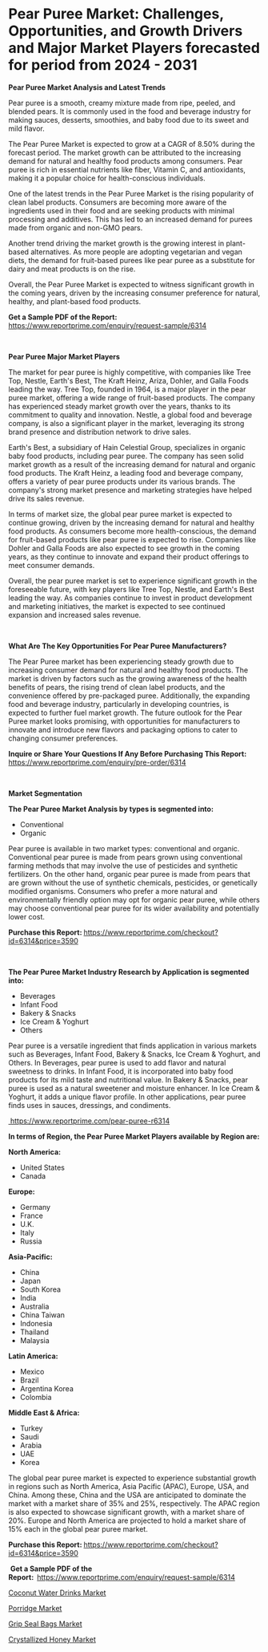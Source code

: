 <p><h1>Pear Puree Market: Challenges, Opportunities, and Growth Drivers and Major Market Players forecasted for period from 2024 - 2031</h1></p><p><strong>Pear Puree Market Analysis and Latest Trends</strong></p>
<p><p>Pear puree is a smooth, creamy mixture made from ripe, peeled, and blended pears. It is commonly used in the food and beverage industry for making sauces, desserts, smoothies, and baby food due to its sweet and mild flavor.</p><p>The Pear Puree Market is expected to grow at a CAGR of 8.50% during the forecast period. The market growth can be attributed to the increasing demand for natural and healthy food products among consumers. Pear puree is rich in essential nutrients like fiber, Vitamin C, and antioxidants, making it a popular choice for health-conscious individuals.</p><p>One of the latest trends in the Pear Puree Market is the rising popularity of clean label products. Consumers are becoming more aware of the ingredients used in their food and are seeking products with minimal processing and additives. This has led to an increased demand for purees made from organic and non-GMO pears.</p><p>Another trend driving the market growth is the growing interest in plant-based alternatives. As more people are adopting vegetarian and vegan diets, the demand for fruit-based purees like pear puree as a substitute for dairy and meat products is on the rise.</p><p>Overall, the Pear Puree Market is expected to witness significant growth in the coming years, driven by the increasing consumer preference for natural, healthy, and plant-based food products.</p></p>
<p><strong>Get a Sample PDF of the Report:&nbsp;</strong> <a href="https://www.reportprime.com/enquiry/request-sample/6314">https://www.reportprime.com/enquiry/request-sample/6314</a></p>
<p>&nbsp;</p>
<p><strong>Pear Puree Major Market Players</strong></p>
<p><p>The market for pear puree is highly competitive, with companies like Tree Top, Nestle, Earth's Best, The Kraft Heinz, Ariza, Dohler, and Galla Foods leading the way. Tree Top, founded in 1964, is a major player in the pear puree market, offering a wide range of fruit-based products. The company has experienced steady market growth over the years, thanks to its commitment to quality and innovation. Nestle, a global food and beverage company, is also a significant player in the market, leveraging its strong brand presence and distribution network to drive sales.</p><p>Earth's Best, a subsidiary of Hain Celestial Group, specializes in organic baby food products, including pear puree. The company has seen solid market growth as a result of the increasing demand for natural and organic food products. The Kraft Heinz, a leading food and beverage company, offers a variety of pear puree products under its various brands. The company's strong market presence and marketing strategies have helped drive its sales revenue.</p><p>In terms of market size, the global pear puree market is expected to continue growing, driven by the increasing demand for natural and healthy food products. As consumers become more health-conscious, the demand for fruit-based products like pear puree is expected to rise. Companies like Dohler and Galla Foods are also expected to see growth in the coming years, as they continue to innovate and expand their product offerings to meet consumer demands.</p><p>Overall, the pear puree market is set to experience significant growth in the foreseeable future, with key players like Tree Top, Nestle, and Earth's Best leading the way. As companies continue to invest in product development and marketing initiatives, the market is expected to see continued expansion and increased sales revenue.</p></p>
<p>&nbsp;</p>
<p><strong>What Are The Key Opportunities For Pear Puree Manufacturers?</strong></p>
<p><p>The Pear Puree market has been experiencing steady growth due to increasing consumer demand for natural and healthy food products. The market is driven by factors such as the growing awareness of the health benefits of pears, the rising trend of clean label products, and the convenience offered by pre-packaged puree. Additionally, the expanding food and beverage industry, particularly in developing countries, is expected to further fuel market growth. The future outlook for the Pear Puree market looks promising, with opportunities for manufacturers to innovate and introduce new flavors and packaging options to cater to changing consumer preferences.</p></p>
<p><strong>Inquire or Share Your Questions If Any Before Purchasing This Report:</strong> <a href="https://www.reportprime.com/enquiry/pre-order/6314">https://www.reportprime.com/enquiry/pre-order/6314</a></p>
<p>&nbsp;</p>
<p><strong>Market Segmentation</strong></p>
<p><strong>The Pear Puree Market Analysis by types is segmented into:</strong></p>
<p><ul><li>Conventional</li><li>Organic</li></ul></p>
<p><p>Pear puree is available in two market types: conventional and organic. Conventional pear puree is made from pears grown using conventional farming methods that may involve the use of pesticides and synthetic fertilizers. On the other hand, organic pear puree is made from pears that are grown without the use of synthetic chemicals, pesticides, or genetically modified organisms. Consumers who prefer a more natural and environmentally friendly option may opt for organic pear puree, while others may choose conventional pear puree for its wider availability and potentially lower cost.</p></p>
<p><strong>Purchase this Report:&nbsp;</strong><a href="https://www.reportprime.com/checkout?id=6314&price=3590">https://www.reportprime.com/checkout?id=6314&price=3590</a></p>
<p>&nbsp;</p>
<p><strong>The Pear Puree Market Industry Research by Application is segmented into:</strong></p>
<p><ul><li>Beverages</li><li>Infant Food</li><li>Bakery & Snacks</li><li>Ice Cream & Yoghurt</li><li>Others</li></ul></p>
<p><p>Pear puree is a versatile ingredient that finds application in various markets such as Beverages, Infant Food, Bakery & Snacks, Ice Cream & Yoghurt, and Others. In Beverages, pear puree is used to add flavor and natural sweetness to drinks. In Infant Food, it is incorporated into baby food products for its mild taste and nutritional value. In Bakery & Snacks, pear puree is used as a natural sweetener and moisture enhancer. In Ice Cream & Yoghurt, it adds a unique flavor profile. In other applications, pear puree finds uses in sauces, dressings, and condiments.</p></p>
<p><a href="https://www.reportprime.com/pear-puree-r6314">&nbsp;https://www.reportprime.com/pear-puree-r6314</a></p>
<p><strong>In terms of Region, the Pear Puree Market Players available by Region are:</strong></p>
<p>
    <p> <strong> North America: </strong>
        <ul>
            <li>United States</li>
            <li>Canada</li>
        </ul>
        </p> 
    <p> <strong> Europe: </strong>
        <ul>
            <li>Germany</li>
            <li>France</li>
            <li>U.K.</li>
            <li>Italy</li>
            <li>Russia</li>
        </ul>
        </p> 
    <p> <strong> Asia-Pacific: </strong>
        <ul>
            <li>China</li>
            <li>Japan</li>
            <li>South Korea</li>
            <li>India</li>
            <li>Australia</li>
            <li>China Taiwan</li>
            <li>Indonesia</li>
            <li>Thailand</li>
            <li>Malaysia</li>
        </ul>
        </p> 
    <p> <strong> Latin America: </strong>
        <ul>
            <li>Mexico</li>
            <li>Brazil</li>
            <li>Argentina Korea</li>
            <li>Colombia</li>
        </ul>
        </p> 
    <p> <strong> Middle East & Africa: </strong>
        <ul>
            <li>Turkey</li>
            <li>Saudi</li>
            <li>Arabia</li>
            <li>UAE</li>
            <li>Korea</li>
        </ul>
    </p>
    </p>
<p><p>The global pear puree market is expected to experience substantial growth in regions such as North America, Asia Pacific (APAC), Europe, USA, and China. Among these, China and the USA are anticipated to dominate the market with a market share of 35% and 25%, respectively. The APAC region is also expected to showcase significant growth, with a market share of 20%. Europe and North America are projected to hold a market share of 15% each in the global pear puree market.</p></p>
<p><strong>Purchase this Report: </strong><a href="https://www.reportprime.com/checkout?id=6314&price=3590">https://www.reportprime.com/checkout?id=6314&price=3590</a></p>
<p>&nbsp;<strong>Get a Sample PDF of the Report:&nbsp;&nbsp;</strong><a href="https://www.reportprime.com/enquiry/request-sample/6314">https://www.reportprime.com/enquiry/request-sample/6314</a></p>
<p><strong></strong></p>
<p><p><a href="https://github.com/ksleyeze/Market-Research-Report-List-1/blob/main/coconut-water-drinks-market.md">Coconut Water Drinks Market</a></p><p><a href="https://github.com/hlspriggs/Market-Research-Report-List-1/blob/main/porridge-market.md">Porridge Market</a></p><p><a href="https://github.com/dylanObrien626/Market-Research-Report-List-1/blob/main/grip-seal-bags-market.md">Grip Seal Bags Market</a></p><p><a href="https://github.com/BurtonGALEN/Market-Research-Report-List-1/blob/main/crystallized-honey-market.md">Crystallized Honey Market</a></p></p>